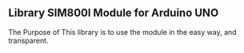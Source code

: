 ## Library SIM800l Module for Arduino UNO
The Purpose of This library is to use the module in the easy way, and transparent.
